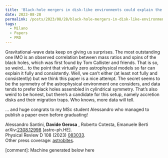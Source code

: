 ```yaml
---
title: 'Black-hole mergers in disk-like environments could explain the observed 𝑞−𝜒eff correlation'
date: 2023-08-28
permalink: /posts/2023/08/28/black-hole-mergers-in-disk-like-environments-could-explain-the-observed-𝑞−𝜒eff-correlation
tags:
  - Milano
  - Papers
  - PRD
---
```


Gravitational-wave data keep on giving us surprises. The most outstanding one IMO is an observed correlation between mass ratios and spins of the black holes, which was first found by Tom Callister and friends. That is so, so weird… to the point that virtually zero astrophysical models so far can explain it fully and consistently. Well, we can’t either (at least not fully and consistently) but we think this paper is a nice attempt. The secret seems to be the symmetry of the astrophysical environment one considers, and data tends to prefer black holes assembled in cylindrical symmetry. That’s also weird to be honest, but there’s a candidate for this setup, namely accretion disks and their migration traps. Who knows, more data will tell. 

… and huge congrats to my MSc student Alessandro who managed to publish a paper even before graduating!

Alessandro Santini, **Davide Gerosa** , Roberto Cotesta, Emanuele Berti  
arXiv:[](<https://arxiv.org/abs/2204.00026>)[](<https://arxiv.org/abs/2204.03423>)[2308.12998](<https://arxiv.org/abs/2308.12998>) [astro-ph.HE].  
Physical Review D 108 (2023) [083033](<https://journals.aps.org/prd/abstract/10.1103/PhysRevD.108.083033>).  
Other press coverage: [astrobites](<https://astrobites.org/2023/09/01/bhballet/>).

[comment]: Machine generated below here
